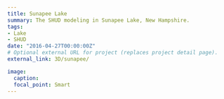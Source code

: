 ```yaml
---
title: Sunapee Lake
summary: The SHUD modeling in Sunapee Lake, New Hampshire.
tags:
- Lake
- SHUD
date: "2016-04-27T00:00:00Z"
# Optional external URL for project (replaces project detail page).
external_link: 3D/sunapee/

image:
  caption:
  focal_point: Smart
---
```

